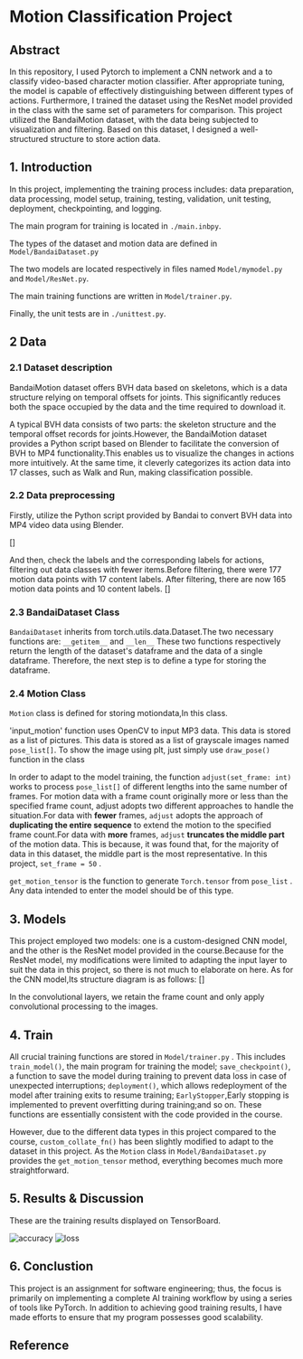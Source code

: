 # Motion Classification Project

## Abstract
In this repository, I used Pytorch to implement a CNN network and a to classify video-based character motion classifier. After appropriate tuning, the model is capable of effectively distinguishing between different types of actions. Furthermore, I trained the dataset using the ResNet model provided in the class with the same set of parameters for comparison. This project utilized the BandaiMotion dataset, with the data being subjected to visualization and filtering. Based on this dataset, I designed a well-structured structure to store action data.

## 1. Introduction

In this project, implementing the training process includes: data preparation, data processing, model setup, training, testing, validation, unit testing, deployment, checkpointing, and logging.

The main program for training is located in ```./main.inbpy```.

The types of the dataset and motion data are defined in ```Model/BandaiDataset.py```

The two models are located respectively in files named ```Model/mymodel.py``` and ```Model/ResNet.py```.

The main training functions are written in ```Model/trainer.py```.

Finally, the unit tests are in ```./unittest.py```.




## 2 Data
### 2.1 Dataset description
 BandaiMotion dataset offers BVH data based on skeletons, which is a data structure relying on temporal offsets for joints. This significantly reduces both the space occupied by the data and the time required to download it.

A typical BVH data consists of two parts: the skeleton structure and the temporal offset records for joints.However, the BandaiMotion dataset provides a Python script based on Blender to facilitate the conversion of BVH to MP4 functionality.This enables us to visualize the changes in actions more intuitively. At the same time, it cleverly categorizes its action data into 17 classes, such as Walk and Run, making classification possible.

### 2.2 Data preprocessing
Firstly, utilize the Python script provided by Bandai to convert BVH data into MP4 video data using Blender.

[]

And then, check the labels and the corresponding labels for actions, filtering out data classes with fewer items.Before filtering, there were 177 motion data points with 17 content labels. After filtering, there are now 165 motion data points and 10 content labels.
[]

### 2.3 BandaiDataset Class

```BandaiDataset``` inherits from torch.utils.data.Dataset.The two necessary functions are: ```__getitem__``` and ```__len__``` These two functions respectively return the length of the dataset's dataframe and the data of a single dataframe. Therefore, the next step is to define a type for storing the dataframe.

### 2.4 Motion Class

```Motion``` class is defined for storing motiondata,In this class.

'input_motion' function uses OpenCV to input MP3 data. This data is stored as a list of pictures. This data is stored as a list of grayscale images named ```pose_list[]```. To show the image using plt, just simply use ```draw_pose()``` function in the class

In order to adapt to the model training, the function ```adjust(set_frame: int)``` works to process ```pose_list[]``` of different lengths into the same number of frames. For motion data with a frame count originally more or less than the specified frame count, adjust adopts two different approaches to handle the situation.For data with __fewer__ frames, ```adjust``` adopts the approach of __duplicating the entire sequence__ to extend the motion to the specified frame count.For data with __more__ frames, ```adjust``` __truncates the middle part__ of the motion data. This is because, it was found that, for the majority of data in this dataset, the middle part is the most representative. In this project, ```set_frame = 50```  .

```get_motion_tensor``` is the function to generate ```Torch.tensor``` from ```pose_list``` . Any data intended to enter the model should be of this type.

## 3. Models
This project employed two models: one is a custom-designed CNN model, and the other is the ResNet model provided in the course.Because for the ResNet model, my modifications were limited to adapting the input layer to suit the data in this project, so there is not much to elaborate on here. As for the CNN model,Its structure diagram is as follows:
[]

In the convolutional layers, we retain the frame count and only apply convolutional processing to the images.

## 4. Train
All crucial training functions are stored in ```Model/trainer.py``` . This includes ```train_model()```, the main program for training the model; ```save_checkpoint()```, a function to save the model during training to prevent data loss in case of unexpected interruptions; ```deployment()```, which allows redeployment of the model after training exits to resume training; ```EarlyStopper```,Early stopping is implemented to prevent overfitting during training;and so on. These functions are essentially consistent with the code provided in the course.

However, due to the different data types in this project compared to the course, ```custom_collate_fn()``` has been slightly modified to adapt to the dataset in this project. As the ```Motion``` class in ```Model/BandaiDataset.py``` provides the ```get_motion_tensor``` method, everything becomes much more straightforward.


## 5. Results & Discussion 
These are the training results displayed on TensorBoard.

![accuracy](./img/Tensorbord_accuracy.png)
![loss](./img/Tensorboard_loss.png)

## 6. Conclustion


This project is an assignment for software engineering; thus, the focus is primarily on implementing a complete AI training workflow by using a series of tools like PyTorch. In addition to achieving good training results, I have made efforts to ensure that my program possesses good scalability.


## Reference